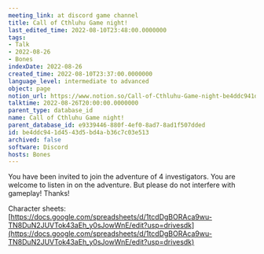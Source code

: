 ```yaml
---
meeting_link: at discord game channel
title: Call of Cthluhu Game night!
last_edited_time: 2022-08-10T23:48:00.0000000
tags:
- Talk
- 2022-08-26
- Bones
indexDate: 2022-08-26
created_time: 2022-08-10T23:37:00.0000000
language_level: intermediate to advanced
object: page
notion_url: https://www.notion.so/Call-of-Cthluhu-Game-night-be4ddc941d4543d5bd4ab36c7c03e513
talktime: 2022-08-26T20:00:00.0000000
parent_type: database_id
name: Call of Cthluhu Game night!
parent_database_id: e9339446-880f-4ef0-8ad7-8ad1f507dded
id: be4ddc94-1d45-43d5-bd4a-b36c7c03e513
archived: false
software: Discord
hosts: Bones
---
```


You have been invited to join the adventure of 4 investigators. 
You are welcome to listen in on the adventure. But please do not interfere with gameplay! Thanks!



Character sheets: 
[https://docs.google.com/spreadsheets/d/1tcdDgBORAca9wu-TN8DuN2JUVTok43aEh_y0sJowWnE/edit?usp=drivesdk](https://docs.google.com/spreadsheets/d/1tcdDgBORAca9wu-TN8DuN2JUVTok43aEh_y0sJowWnE/edit?usp=drivesdk)   











